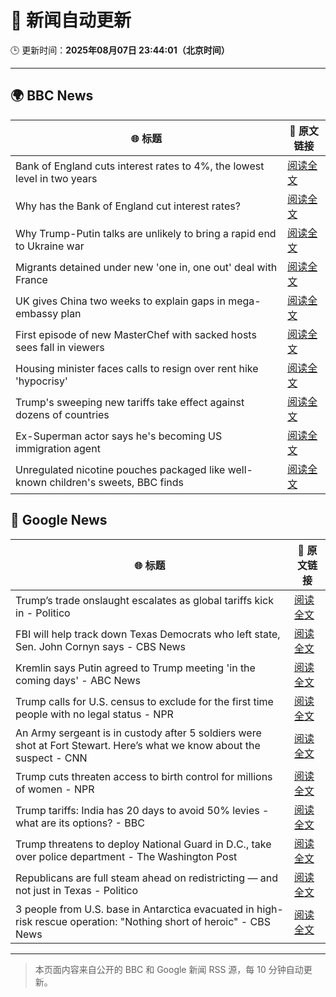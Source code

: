 # 🧠 新闻自动更新

🕒 更新时间：**2025年08月07日 23:44:01（北京时间）**

---

## 🌍 BBC News

| 🌐 标题 | 🔗 原文链接 |
|--------|-------------|
| Bank of England cuts interest rates to 4%, the lowest level in two years | [阅读全文](https://www.bbc.com/news/articles/c5yprwyxjlxo?at_medium=RSS&at_campaign=rss) |
| Why has the Bank of England cut interest rates? | [阅读全文](https://www.bbc.com/news/articles/cq6899yleg8o?at_medium=RSS&at_campaign=rss) |
| Why Trump-Putin talks are unlikely to bring a rapid end to Ukraine war | [阅读全文](https://www.bbc.com/news/articles/c14gkkzvpx8o?at_medium=RSS&at_campaign=rss) |
| Migrants detained under new 'one in, one out' deal with France | [阅读全文](https://www.bbc.com/news/articles/ce35v0zyzvlo?at_medium=RSS&at_campaign=rss) |
| UK gives China two weeks to explain gaps in mega-embassy plan | [阅读全文](https://www.bbc.com/news/articles/ce932995ny2o?at_medium=RSS&at_campaign=rss) |
| First episode of new MasterChef with sacked hosts sees fall in viewers | [阅读全文](https://www.bbc.com/news/articles/c1w83e44e21o?at_medium=RSS&at_campaign=rss) |
| Housing minister faces calls to resign over rent hike 'hypocrisy' | [阅读全文](https://www.bbc.com/news/articles/czerl5dy0kgo?at_medium=RSS&at_campaign=rss) |
| Trump's sweeping new tariffs take effect against dozens of countries | [阅读全文](https://www.bbc.com/news/articles/cx23jmvn5yzo?at_medium=RSS&at_campaign=rss) |
| Ex-Superman actor says he's becoming US immigration agent | [阅读全文](https://www.bbc.com/news/articles/c5yp8l3z0g5o?at_medium=RSS&at_campaign=rss) |
| Unregulated nicotine pouches packaged like well-known children's sweets, BBC finds | [阅读全文](https://www.bbc.com/news/articles/cnv75dd3v37o?at_medium=RSS&at_campaign=rss) |

## 📰 Google News

| 🌐 标题 | 🔗 原文链接 |
|--------|-------------|
| Trump’s trade onslaught escalates as global tariffs kick in - Politico | [阅读全文](https://news.google.com/rss/articles/CBMimwFBVV95cUxNOU1HbUJVTG4zUmYydHppUkNLbFRzX29ZVEcweDVlcGVQNHFxeXFBakZMeW9TeW9lRWpwT0F0R2xmYUQ1MVdoSUtiamxReldMQTRlSnJkd3hRaHdaVjZqSDZ0MG1MX0toU1pkNDlmd0RxQVFZcTZfTkhwM1BqalVUbVJfdEswdTZ0bldpNjhTaEdKR1lZT3M0Wm9RMA?oc=5) |
| FBI will help track down Texas Democrats who left state, Sen. John Cornyn says - CBS News | [阅读全文](https://news.google.com/rss/articles/CBMinAFBVV95cUxPSEVxVUxuTDlHcVZrazNleF9JV3lTdTBHREYzMFlPZGF2QnNGTktGQTF4VXMxVkEwa1hzQW1ySk5xcEl1T3FOZTZ0cUd5WWdIRG00cG5ZaHBMN2FLRUVLYjNoT2w0QlNtZ0FPV29SdS14RUItdTBURTBOR280WDNhcFd5Ri1XZ3hFTlRFM3Yyc2ZmYlZodmR5dnhObkXSAaIBQVVfeXFMUGFZNkdKLVVNVE9hZEJfaW1JSHl3aTJ5dHR1WXVKc1ptT1o0bjE2REJVay1RRnJmUUdoeEtQSkdGU1A0UkhqMjRKcXprRVEwVE9RM1hkVkJiVHQwTDdPbGc0QVBxNW1Md1pXSVp5aHdwWU1wc2VzM0MxT3RyLWZkS3hhUVVOUzdrdFNfNng5SEkyT1FLeXZfT04zek5MYkl6WVlB?oc=5) |
| Kremlin says Putin agreed to Trump meeting 'in the coming days' - ABC News | [阅读全文](https://news.google.com/rss/articles/CBMipAFBVV95cUxNSEd2OGF1bGpORVh0TlE3cUVkUk5fRHFPYVphUTJwSW4xMFFrbll2QlRQbGlNVlJHYTFuakRvQ2dfaDVGX0RFMzllWU5yc1htT0RSOTlOVXMwMWo1MnNTWU56N1k5YnVWLVB6MXlYNzV5dGVSejJsdnZBbFpOUUpVLXEwUnpOVVdwR2NaLXozSXVZSllZdThxTWl4OF82VU1FcXNHM9IBqgFBVV95cUxNUk1SU1hISHgyZVBvdU1DZ3FCM3JIalp4eGxmblBIeHdkS3pxMXZpdGdCc3RXbDZ1YVZhXzhkRmlnZWZ6NVVQak9YOWptWHNRZFlCQnphRjZDVm5sQmFYeTJ6VWxDT3FvTngtVktrenkzQVdBdU1uNXdOXzhXV0Yxc2M5R0l3c3lMSkNIZ2dDMFdjdHdKTjFKemJfaXphVzloeE9zdnYzTnk1dw?oc=5) |
| Trump calls for U.S. census to exclude for the first time people with no legal status - NPR | [阅读全文](https://news.google.com/rss/articles/CBMihwFBVV95cUxPN1poU2RoVUZOb1B1Z3NCTU5uSHZDYktSTEw1TEp4ckMtbHBheHdVX19tZjZ4bUgtZkxlekF1OTdENUxDNVFZWF9sUXZlWUhIMUg3MnZCcHFWWkJvSkgwekI1QmU1ZUpNSmFjRTlpS0d6VzRuS2xseTVhMU5YdUhnVnpHZy1sV1k?oc=5) |
| An Army sergeant is in custody after 5 soldiers were shot at Fort Stewart. Here’s what we know about the suspect - CNN | [阅读全文](https://news.google.com/rss/articles/CBMijAFBVV95cUxQbE5QWTU2TXdTSmszZkdPclhNNm5EbzVMeFBad00zbXRqV2Q3OV9pY0l6TWFfQ1NXUkZ2R1VVMWxqZHNNOWdUSmw0QnZ6Rmt1U0phVEdNYzBZZFlNQ2oyVjdhRXZ6cDZqR0lCRGRBa2ZBUElqeWJDTkRlUVczV1YtVXFaTkRpSGpzbGN3cNIBkgFBVV95cUxObDBwNWNSZ1Z3eWFpeW80eE5HOHBUMFBTYVR0LTFFbndBN3E0YldlQkhRblZLMDI1c3M5VmlWSkRzQndSVFVCUVpTNm1sQ0lCZHNKT0UxTmxfWW5ERVlNTTVJeFRGOVU0ZnFuZ284cFdCSTlCczRRdUhSRmZINmdiQ1VXM1BDWmNUOXpzLWx6Yk9NZw?oc=5) |
| Trump cuts threaten access to birth control for millions of women - NPR | [阅读全文](https://news.google.com/rss/articles/CBMihAFBVV95cUxQQnRLZmY2OHBMYUdwcHFUVFRaaVdtYng2ZW1Sd1B2YTZZM2FkQ0FpZ0dnS1BPdkdKQW5QVHRpRlZkOUI2My1SdmExd1pPMzZQSGNEeHVFNkNadVVWLTZuOXZ5cXZrVlhFdl8xSHBnWkFVYnZ1RlppNW51MTVCNjgtRXVHbE8?oc=5) |
| Trump tariffs: India has 20 days to avoid 50% levies - what are its options? - BBC | [阅读全文](https://news.google.com/rss/articles/CBMiWkFVX3lxTE9Ia08waTJ4WmFwV1hQMEZDWWRDaFU4ZW1JUzhYUjFmREJZRHh2bUVHclVpcE9fZE81a2lud25qUU5JVjFUaTJUWGhKQ3Vac3J6V3ZuRC13Z25wZ9IBX0FVX3lxTE51djNvbmxWSGMxRU1CbVpHSF9Xdk9Jc2x2UUdMTi1XMnJmRkVWZFBPWWIzVFY4Q25UbE1rNXB2YmtoejJRU3FjVVROanhkT0NLMHZXWXFyVDNYRExmNXh3?oc=5) |
| Trump threatens to deploy National Guard in D.C., take over police department - The Washington Post | [阅读全文](https://news.google.com/rss/articles/CBMilAFBVV95cUxPVVFpTWtES291Q25QTmZDdUMyN2ZwSTdST2lMSW5XZ09LdjVPUXhpSkhqbVVuLUNNcXo3UGM4SlFrZVBpT3l5WTNfV1UwQVR5TXJqQTd4ZjNPSGU1R3dGZExXWHVMU1FOZEljTWxTUFhqS0trQkxxUnNtNmNnWW9QZWQyMWFLWmd2dk5oM29VdHFJUEtC?oc=5) |
| Republicans are full steam ahead on redistricting — and not just in Texas - Politico | [阅读全文](https://news.google.com/rss/articles/CBMivgFBVV95cUxQbkdxcnJDeUc5WEZpdjlHb3d5T3ZyZ184ZXJLZGJVUHNFbnduWUY0QllSWkFiTU1LUVNaYzg4TEllekM1NXEtUjVWdGM4MU5MOURBQkxzX0NFUDdVS3pfWW1yT2tUcnlobkh6ZWN4MVpPQW42bTJwNE9fZlp1eW9HcVQ2NTNBaWxxTDQ3aFFGUG84eDN4YjFWaUpYWHNCbjQ4Q01DRWxrT2phdnJ2U3U3ZGhTTDRPYkNkREFyRzFB?oc=5) |
| 3 people from U.S. base in Antarctica evacuated in high-risk rescue operation: "Nothing short of heroic" - CBS News | [阅读全文](https://news.google.com/rss/articles/CBMilgFBVV95cUxQMFd5R2xxS1dESXV1NVBsU1JoM2tZZ01sRnJFdW1DUmYtZWIta1NUVzZaLUJ1aDNwYi1zR1VWMG5kMmJRbFZ4YThwU0N6R3NTTTNzYkd1d1J0QUNmaXc1dmRtVXBQdU1vYWNtU2Y5b3htTF90a2JUSXU2aXphOW56U2k5TVpTUlo3S1poYWlCVDdBZnlHZ2fSAZsBQVVfeXFMTXp5Vk5WWnRpdVFaTHZZRm4xYmkwU24zTHV3WDVzUXczSWJJRjVHaXh1M09TMnl6OTNJcmdRVHhTVlNuWnZlTVU3NS1BbzZoLUZCcTFyNW9UWXZTM0tRVElWdXNOaWJXalVTNUN0U0VVNTdWMkJSRmpITUZPVjVITWR6V1R3RGt1Y3ZEeUxCYnQ3a3oxRnRia2tWbDQ?oc=5) |

---
> 本页面内容来自公开的 BBC 和 Google 新闻 RSS 源，每 10 分钟自动更新。
